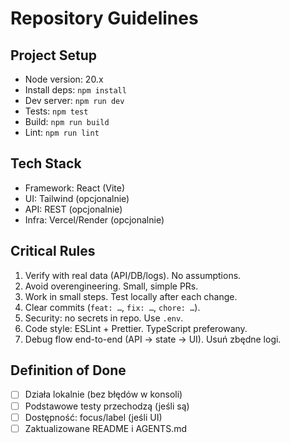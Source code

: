 # Repository Guidelines

## Project Setup
- Node version: 20.x
- Install deps: `npm install`
- Dev server: `npm run dev`
- Tests: `npm test`
- Build: `npm run build`
- Lint: `npm run lint`

## Tech Stack
- Framework: React (Vite)
- UI: Tailwind (opcjonalnie)
- API: REST (opcjonalnie)
- Infra: Vercel/Render (opcjonalnie)

## Critical Rules
1. Verify with real data (API/DB/logs). No assumptions.
2. Avoid overengineering. Small, simple PRs.
3. Work in small steps. Test locally after each change.
4. Clear commits (`feat: …`, `fix: …`, `chore: …`).
5. Security: no secrets in repo. Use `.env`.
6. Code style: ESLint + Prettier. TypeScript preferowany.
7. Debug flow end-to-end (API → state → UI). Usuń zbędne logi.

## Definition of Done
- [ ] Działa lokalnie (bez błędów w konsoli)
- [ ] Podstawowe testy przechodzą (jeśli są)
- [ ] Dostępność: focus/label (jeśli UI)
- [ ] Zaktualizowane README i AGENTS.md
